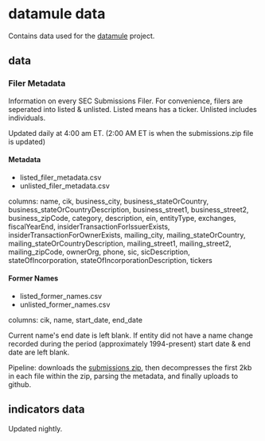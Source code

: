 # datamule data

Contains data used for the [datamule](https://datamule.xyz/) project.

## data

### Filer Metadata

Information on every SEC Submissions Filer. For convenience, filers are seperated into listed & unlisted. Listed means has a ticker. Unlisted includes individuals.

Updated daily at 4:00 am ET. (2:00 AM ET is when the submissions.zip file is updated)

#### Metadata
* listed_filer_metadata.csv
* unlisted_filer_metadata.csv

columns: name, cik, business_city, business_stateOrCountry, business_stateOrCountryDescription, business_street1, business_street2, business_zipCode, category, description, ein, entityType, exchanges, fiscalYearEnd, insiderTransactionForIssuerExists, insiderTransactionForOwnerExists, mailing_city, mailing_stateOrCountry, mailing_stateOrCountryDescription, mailing_street1, mailing_street2, mailing_zipCode, ownerOrg, phone, sic, sicDescription, stateOfIncorporation, stateOfIncorporationDescription, tickers

#### Former Names
* listed_former_names.csv
* unlisted_former_names.csv

columns: cik, name, start_date, end_date

Current name's end date is left blank. If entity did not have a name change recorded during the period (approximately 1994-present) start date & end date are left blank.

Pipeline: downloads the [submissions zip](https://www.sec.gov/search-filings/edgar-application-programming-interfaces), then decompresses the first 2kb in each file within the zip, parsing the metadata, and finally uploads to github.

## indicators data

Updated nightly.